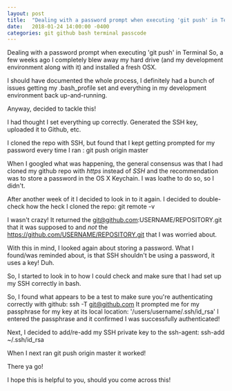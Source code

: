 ```yaml
---
layout: post
title:  "Dealing with a password prompt when executing 'git push' in Terminal"
date:   2018-01-24 14:00:00 -0400
categories: git github bash terminal passcode
---
```


Dealing with a password prompt when executing 'git push' in Terminal
So, a few weeks ago I completely blew away my hard drive (and my development environment along with it) and installed a fresh OSX.

I should have documented the whole process, I definitely had a bunch of issues getting my .bash_profile set and everything in my development environment back up-and-running.

Anyway, decided to tackle this!

I had thought I set everything up correctly.  Generated the SSH key, uploaded it to Github, etc.

I cloned the repo with SSH, but found that I kept getting prompted for my password every time I ran :
git push origin master

When I googled what was happening, the general consensus was that I had cloned my github repo with *https* instead of *SSH* and the recommendation was to store a password in the OS X Keychain.  I was loathe to do so, so I didn't.

After another week of it I decided to look in to it again.  I decided to double-check how the heck I cloned the repo:
git remote -v

I wasn't crazy!  It returned the
git@github.com:USERNAME/REPOSITORY.git
that it was supposed to and _not_ the 
https://github.com/USERNAME/REPOSITORY.git
that I was worried about.

With this in mind, I looked again about storing a password.  What I found/was reminded about, is that SSH shouldn't be using a password, it uses a key!  Duh.

So, I started to look in to how I could check and make sure that I had set up my SSH correctly in bash.

So, I found what appears to be a test to make sure you're authenticating correctly with github:
ssh -T git@github.com
It prompted me for my passphrase for my key at its local location:
'/users/username/.ssh/id_rsa'
I entered the passphrase and it confirmed I was successfully authenticated!

Next, I decided to add/re-add my SSH private key to the ssh-agent:
ssh-add ~/.ssh/id_rsa

When I next ran
git push origin master
it worked!

There ya go!

I hope this is helpful to you, should you come across this!